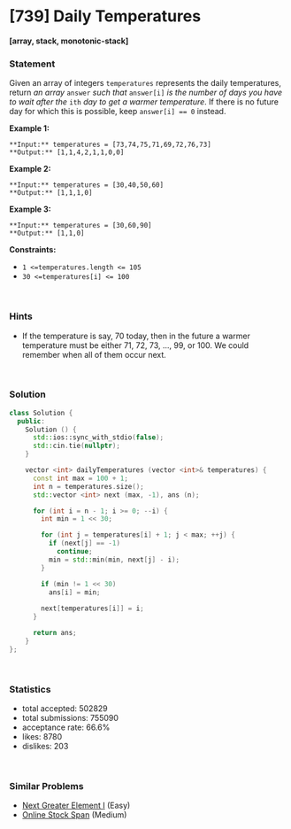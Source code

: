 # [739] Daily Temperatures

**[array, stack, monotonic-stack]**

### Statement

Given an array of integers `temperatures` represents the daily temperatures, return *an array* `answer` *such that* `answer[i]` *is the number of days you have to wait after the* `ith` *day to get a warmer temperature*. If there is no future day for which this is possible, keep `answer[i] == 0` instead.


**Example 1:**

```
**Input:** temperatures = [73,74,75,71,69,72,76,73]
**Output:** [1,1,4,2,1,1,0,0]

```
**Example 2:**

```
**Input:** temperatures = [30,40,50,60]
**Output:** [1,1,1,0]

```
**Example 3:**

```
**Input:** temperatures = [30,60,90]
**Output:** [1,1,0]

```

**Constraints:**
* `1 <=temperatures.length <= 105`
* `30 <=temperatures[i] <= 100`


<br>

### Hints

- If the temperature is say, 70 today, then in the future a warmer temperature must be either 71, 72, 73, ..., 99, or 100.  We could remember when all of them occur next.

<br>

### Solution

```cpp
class Solution {
  public:
    Solution () {
      std::ios::sync_with_stdio(false);
      std::cin.tie(nullptr);
    }

    vector <int> dailyTemperatures (vector <int>& temperatures) {
      const int max = 100 + 1;
      int n = temperatures.size();
      std::vector <int> next (max, -1), ans (n);

      for (int i = n - 1; i >= 0; --i) {
        int min = 1 << 30;

        for (int j = temperatures[i] + 1; j < max; ++j) {
          if (next[j] == -1)
            continue;
          min = std::min(min, next[j] - i);
        }

        if (min != 1 << 30)
          ans[i] = min;
        
        next[temperatures[i]] = i;
      }

      return ans;
    }
};
```

<br>

### Statistics

- total accepted: 502829
- total submissions: 755090
- acceptance rate: 66.6%
- likes: 8780
- dislikes: 203

<br>

### Similar Problems

- [Next Greater Element I](https://leetcode.com/problems/next-greater-element-i) (Easy)
- [Online Stock Span](https://leetcode.com/problems/online-stock-span) (Medium)
